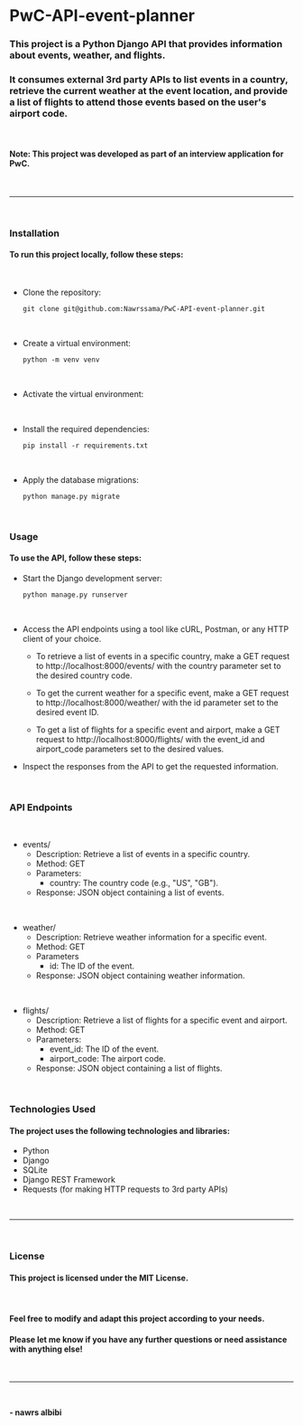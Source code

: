 # PwC-API-event-planner

### This project is a Python Django API that provides information about events, weather, and flights. 
### It consumes external 3rd party APIs to list events in a country, retrieve the current weather at the event location, and provide a list of flights to attend those events based on the user's airport code.
<br>

#### Note: This project was developed as part of an interview application for PwC.


<br>

---
<br>

### Installation
#### To run this project locally, follow these steps:
<br>

- Clone the repository:
    ```
    git clone git@github.com:Nawrssama/PwC-API-event-planner.git
    ```

<br>

- Create a virtual environment: 
    ```
    python -m venv venv
    ```

<br>

- Activate the virtual environment:

<br>

- Install the required dependencies:
    ```
    pip install -r requirements.txt
    ```

<br>

- Apply the database migrations:
    ```
    python manage.py migrate
    ```

<br>

### Usage
#### To use the API, follow these steps:

- Start the Django development server:
    ```
    python manage.py runserver
    ```

<br>

- Access the API endpoints using a tool like cURL, Postman, or any HTTP client of your choice.

    - To retrieve a list of events in a specific country, make a GET request to http://localhost:8000/events/ with the country parameter set to the desired country code.

    - To get the current weather for a specific event, make a GET request to http://localhost:8000/weather/ with the id parameter set to the desired event ID.

    - To get a list of flights for a specific event and airport, make a GET request to http://localhost:8000/flights/ with the event_id and airport_code parameters set to the desired values.

- Inspect the responses from the API to get the requested information.


<br>

### API Endpoints
<br>

- events/
    - Description: Retrieve a list of events in a specific country.
    - Method: GET
    - Parameters:
        - country: The country code (e.g., "US", "GB").
    - Response: JSON object containing a list of events.

<br>

- weather/
    - Description: Retrieve weather information for a specific event.
    - Method: GET
    - Parameters        
        - id: The ID of the event.
    - Response: JSON object containing weather information.

<br>

- flights/
    - Description: Retrieve a list of flights for a specific event and airport.
    - Method: GET
    - Parameters:
        - event_id: The ID of the event.
        - airport_code: The airport code.
    - Response: JSON object containing a list of flights.

<br>


### Technologies Used

#### The project uses the following technologies and libraries:

- Python
- Django
- SQLite
- Django REST Framework
- Requests (for making HTTP requests to 3rd party APIs)

<br>

---
<br>

### License
#### This project is licensed under the MIT License. 

<br>

#### Feel free to modify and adapt this project according to your needs.

#### Please let me know if you have any further questions or need assistance with anything else!

<br>

---

<br>

**- nawrs albibi**